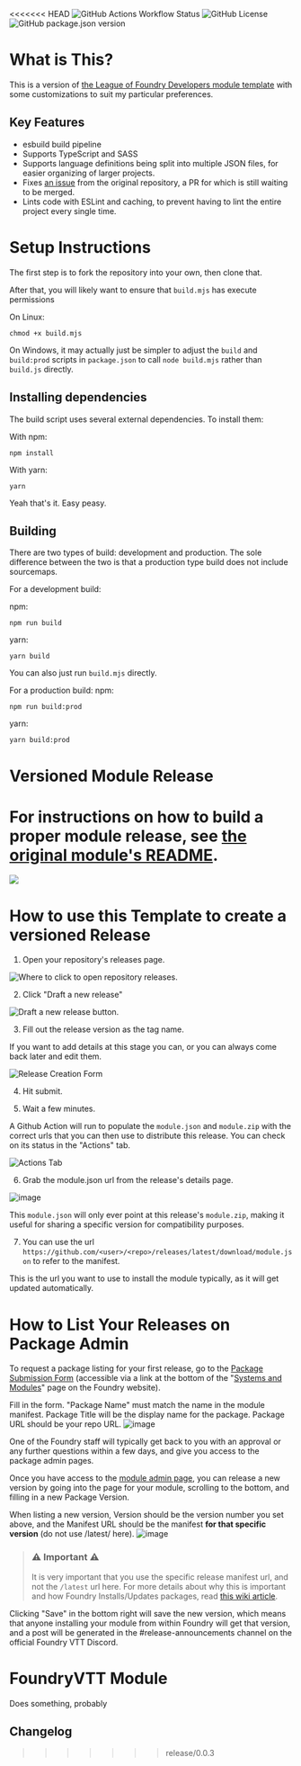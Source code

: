 <<<<<<< HEAD
![GitHub Actions Workflow Status](https://img.shields.io/github/actions/workflow/status/Unarekin/FoundryVTT-Module-Template/main.yml)
![GitHub License](https://img.shields.io/github/license/Unarekin/FoundryVTT-Module-Template)
![GitHub package.json version](https://img.shields.io/github/package-json/v/Unarekin/FoundryVTT-Module-Template)

# What is This?

This is a version of [the League of Foundry Developers module template](https://github.com/League-of-Foundry-Developers/FoundryVTT-Module-Template) with some customizations to suit my particular preferences.

## Key Features

- esbuild build pipeline
- Supports TypeScript and SASS
- Supports language definitions being split into multiple JSON files, for easier organizing of larger projects.
- Fixes [an issue](https://github.com/League-of-Foundry-Developers/FoundryVTT-Module-Template/issues/26) from the original repository, a PR for which is still waiting to be merged.
- Lints code with ESLint and caching, to prevent having to lint the entire project every single time.

# Setup Instructions

The first step is to fork the repository into your own, then clone that.

After that, you will likely want to ensure that `build.mjs` has execute permissions

On Linux:

```console
chmod +x build.mjs
```

On Windows, it may actually just be simpler to adjust the `build` and `build:prod` scripts in `package.json` to call `node build.mjs` rather than `build.js` directly.

## Installing dependencies

The build script uses several external dependencies. To install them:

With npm:

```console
npm install
```

With yarn:

```console
yarn
```

Yeah that's it. Easy peasy.

## Building

There are two types of build: development and production. The sole difference between the two is that a production type build does not include sourcemaps.

For a development build:

npm:

```console
npm run build
```

yarn:

```console
yarn build
```

You can also just run `build.mjs` directly.

For a production build:
npm:

```console
npm run build:prod
```

yarn:

```console
yarn build:prod
```

# Versioned Module Release

For instructions on how to build a proper module release, see [the original module's README](https://github.com/League-of-Foundry-Developers/FoundryVTT-Module-Template/blob/master/README.md).
=======
![](https://img.shields.io/badge/Foundry-v10-informational)
<!--- Downloads @ Latest Badge -->
<!--- replace <user>/<repo> with your username/repository -->
<!--- ![Latest Release Download Count](https://img.shields.io/github/downloads/<user>/<repo>/latest/module.zip) -->

<!--- Forge Bazaar Install % Badge -->
<!--- replace <your-module-name> with the `name` in your manifest -->
<!--- ![Forge Installs](https://img.shields.io/badge/dynamic/json?label=Forge%20Installs&query=package.installs&suffix=%25&url=https%3A%2F%2Fforge-vtt.com%2Fapi%2Fbazaar%2Fpackage%2F<your-module-name>&colorB=4aa94a) -->


# How to use this Template to create a versioned Release

1. Open your repository's releases page.

![Where to click to open repository releases.](https://user-images.githubusercontent.com/7644614/93409301-9fd25080-f864-11ea-9e0c-bdd09e4418e4.png)

2. Click "Draft a new release"

![Draft a new release button.](https://user-images.githubusercontent.com/7644614/93409364-c1333c80-f864-11ea-89f1-abfcb18a8d9f.png)

3. Fill out the release version as the tag name.

If you want to add details at this stage you can, or you can always come back later and edit them.

![Release Creation Form](https://user-images.githubusercontent.com/7644614/93409543-225b1000-f865-11ea-9a19-f1906a724421.png)

4. Hit submit.

5. Wait a few minutes.

A Github Action will run to populate the `module.json` and `module.zip` with the correct urls that you can then use to distribute this release. You can check on its status in the "Actions" tab.

![Actions Tab](https://user-images.githubusercontent.com/7644614/93409820-c1800780-f865-11ea-8c6b-c3792e35e0c8.png)

6. Grab the module.json url from the release's details page.

![image](https://user-images.githubusercontent.com/7644614/93409960-10c63800-f866-11ea-83f6-270cc5d10b71.png)

This `module.json` will only ever point at this release's `module.zip`, making it useful for sharing a specific version for compatibility purposes.

7. You can use the url `https://github.com/<user>/<repo>/releases/latest/download/module.json` to refer to the manifest.

This is the url you want to use to install the module typically, as it will get updated automatically.

# How to List Your Releases on Package Admin

To request a package listing for your first release, go to the [Package Submission Form](https://foundryvtt.com/packages/submit) (accessible via a link at the bottom of the "[Systems and Modules](https://foundryvtt.com/packages/)" page on the Foundry website).

Fill in the form. "Package Name" must match the name in the module manifest.  Package Title will be the display name for the package.  Package URL should be your repo URL.
![image](https://user-images.githubusercontent.com/36359784/120664263-b49e5500-c482-11eb-9126-af7006389903.png)


One of the Foundry staff will typically get back to you with an approval or any further questions within a few days, and give you access to the package admin pages.

Once you have access to the [module admin page](https://foundryvtt.com/admin/packages/package/), you can release a new version by going into the page for your module, scrolling to the bottom, and filling in a new Package Version.

When listing a new version, Version should be the version number you set above, and the Manifest URL should be the manifest __for that specific version__ (do not use /latest/ here).
![image](https://user-images.githubusercontent.com/36359784/120664346-c4b63480-c482-11eb-9d8b-731b50d70939.png)

> ### :warning: Important :warning:
> 
> It is very important that you use the specific release manifest url, and not the `/latest` url here. For more details about why this is important and how Foundry Installs/Updates packages, read [this wiki article](https://foundryvtt.wiki/en/development/guides/releases-and-history).

Clicking "Save" in the bottom right will save the new version, which means that anyone installing your module from within Foundry will get that version, and a post will be generated in the #release-announcements channel on the official Foundry VTT Discord.


# FoundryVTT Module

Does something, probably

## Changelog
>>>>>>> release/0.0.3
